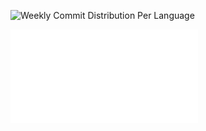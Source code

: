 ![Weekly Commit Distribution Per Language](./commit_distribution_week_02.png)

![Resume / CV](./cv-public.pdf)
